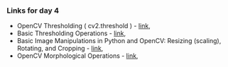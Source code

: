 ### Links for day 4
  - OpenCV Thresholding ( cv2.threshold ) - [link](https://pyimagesearch.com/2021/04/28/opencv-thresholding-cv2-threshold/),    
  - Basic Thresholding Operations - [link](https://docs.opencv.org/4.x/db/d8e/tutorial_threshold.html),  
  - Basic Image Manipulations in Python and OpenCV: Resizing (scaling), Rotating, and Cropping - [link](https://pyimagesearch.com/2014/01/20/basic-image-manipulations-in-python-and-opencv-resizing-scaling-rotating-and-cropping/),  
  - OpenCV Morphological Operations - [link](https://pyimagesearch.com/2021/04/28/opencv-morphological-operations/),  